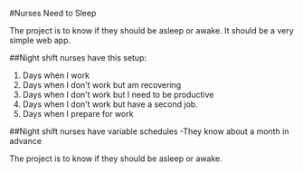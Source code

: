 #Nurses Need to Sleep

The project is to know if they should be asleep or awake. 
It should be a very simple web app. 


##Night shift nurses have this setup:

1. Days when I work
2. Days when I don't work but am recovering
3. Days when I don't work but I need to be productive
4. Days when I don't work but have a second job.
5. Days when I prepare for work

##Night shift nurses have variable schedules
-They know about a month in advance

The project is to know if they should be asleep or awake.




